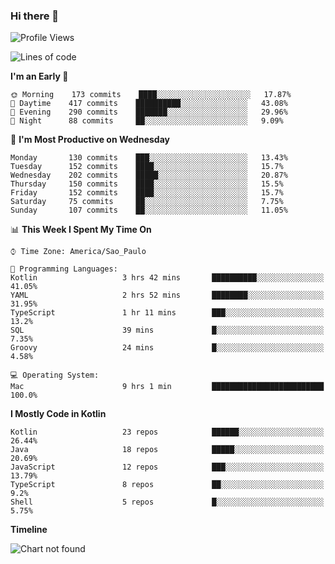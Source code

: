 ### Hi there 👋

<!--
**fernandonogueira/fernandonogueira** is a ✨ _special_ ✨ repository because its `README.md` (this file) appears on your GitHub profile.

Here are some ideas to get you started:

- 🔭 I’m currently working on ...
- 🌱 I’m currently learning ...
- 👯 I’m looking to collaborate on ...
- 🤔 I’m looking for help with ...
- 💬 Ask me about ...
- 📫 How to reach me: ...
- 😄 Pronouns: ...
- ⚡ Fun fact: ...
-->

<!--START_SECTION:waka-->
![Profile Views](http://img.shields.io/badge/Profile%20Views-0-blue)

![Lines of code](https://img.shields.io/badge/From%20Hello%20World%20I%27ve%20Written-5.8%20million%20lines%20of%20code-blue)

**I'm an Early 🐤** 

```text
🌞 Morning    173 commits    ████░░░░░░░░░░░░░░░░░░░░░   17.87% 
🌆 Daytime    417 commits    ██████████░░░░░░░░░░░░░░░   43.08% 
🌃 Evening    290 commits    ███████░░░░░░░░░░░░░░░░░░   29.96% 
🌙 Night      88 commits     ██░░░░░░░░░░░░░░░░░░░░░░░   9.09%

```
📅 **I'm Most Productive on Wednesday** 

```text
Monday       130 commits    ███░░░░░░░░░░░░░░░░░░░░░░   13.43% 
Tuesday      152 commits    ████░░░░░░░░░░░░░░░░░░░░░   15.7% 
Wednesday    202 commits    █████░░░░░░░░░░░░░░░░░░░░   20.87% 
Thursday     150 commits    ████░░░░░░░░░░░░░░░░░░░░░   15.5% 
Friday       152 commits    ████░░░░░░░░░░░░░░░░░░░░░   15.7% 
Saturday     75 commits     ██░░░░░░░░░░░░░░░░░░░░░░░   7.75% 
Sunday       107 commits    ██░░░░░░░░░░░░░░░░░░░░░░░   11.05%

```


📊 **This Week I Spent My Time On** 

```text
⌚︎ Time Zone: America/Sao_Paulo

💬 Programming Languages: 
Kotlin                   3 hrs 42 mins       ██████████░░░░░░░░░░░░░░░   41.05% 
YAML                     2 hrs 52 mins       ████████░░░░░░░░░░░░░░░░░   31.95% 
TypeScript               1 hr 11 mins        ███░░░░░░░░░░░░░░░░░░░░░░   13.2% 
SQL                      39 mins             █░░░░░░░░░░░░░░░░░░░░░░░░   7.35% 
Groovy                   24 mins             █░░░░░░░░░░░░░░░░░░░░░░░░   4.58%

💻 Operating System: 
Mac                      9 hrs 1 min         █████████████████████████   100.0%

```

**I Mostly Code in Kotlin** 

```text
Kotlin                   23 repos            ██████░░░░░░░░░░░░░░░░░░░   26.44% 
Java                     18 repos            █████░░░░░░░░░░░░░░░░░░░░   20.69% 
JavaScript               12 repos            ███░░░░░░░░░░░░░░░░░░░░░░   13.79% 
TypeScript               8 repos             ██░░░░░░░░░░░░░░░░░░░░░░░   9.2% 
Shell                    5 repos             █░░░░░░░░░░░░░░░░░░░░░░░░   5.75%

```


**Timeline**

![Chart not found](https://raw.githubusercontent.com/fernandonogueira/fernandonogueira/master/charts/bar_graph.png) 


<!--END_SECTION:waka-->
